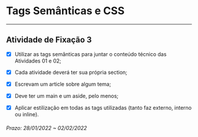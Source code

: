 # Tags Semânticas e CSS  

---

## Atividade de Fixação 3  

- [x] Utilizar as tags semânticas para juntar o conteúdo técnico das Atividades 01 e 02;  

- [x] Cada atividade deverá ter sua própria section;  

- [x] Escrevam um article sobre algum tema;  

- [x] Deve ter um main e um aside, pelo menos;  

- [x] Aplicar estilização em todas as tags utilizadas (tanto faz externo, interno ou inline).  

###### Prazo: 28/01/2022 ~ 02/02/2022  
